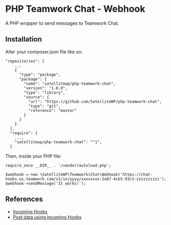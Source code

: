# PHP Teamwork Chat - Webhook
A PHP wrapper to send messages to Teamwork Chat.

## Installation

Alter your composer.json file like so:


    "repositories": [
        ...
        {
          "type": "package",
          "package": {
            "name": "satellitewp/php-teamwork-chat",
            "version": "1.0.0",
            "type": "library",
            "source": {
              "url": "https://github.com/SatelliteWP/php-teamwork-chat",
              "type": "git",
              "reference": "master"
            }
          }
        }
      ],
      "require": {
        ...,
        "satellitewp/php-teamwork-chat": "^1",
      }


Then, inside your PHP file:

    require_once __DIR__ . '/vendor/autoload.php';
  
    $webhook = new \SatelliteWP\Teamwork\Chat\Webhook('https://chat-hooks.us.teamwork.com/v1/in/yyyy/xxxxxxxx-2a87-4cb5-93c3-zzzzzzzzzz');
    $webhook->sendMessage('It works!');

## References

- [Incoming Hooks](https://developer.teamwork.com/guides/teamwork-chat-incoming-hooks/)
- [Post data using Incoming Hooks](https://developer.teamwork.com/guides/teamwork-chat-incoming-hooks/post-data-using-incoming-hooks/)
